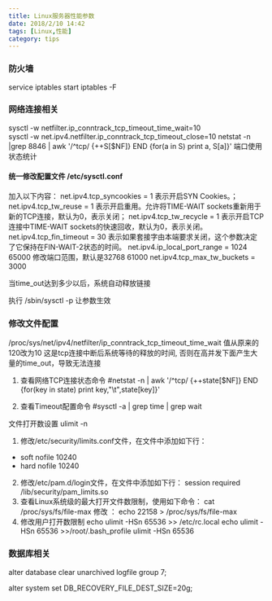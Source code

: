 ```yaml
---
title: Linux服务器性能参数
date: 2018/2/10 14:42
tags: [Linux,性能]
category: tips
---
```

### 防火墙
service iptables start
iptables -F

### 网络连接相关
sysctl -w netfilter.ip_conntrack_tcp_timeout_time_wait=10  
sysctl -w net.ipv4.netfilter.ip_conntrack_tcp_timeout_close=10
netstat -n |grep 8846 | awk '/^tcp/ {++S[$NF]} END {for(a in S) print a, S[a]}'  端口使用状态统计

  


#### 统一修改配置文件 /etc/sysctl.conf
 
加入以下内容：
net.ipv4.tcp_syncookies = 1
表示开启SYN Cookies。；
net.ipv4.tcp_tw_reuse = 1
表示开启重用。允许将TIME-WAIT sockets重新用于新的TCP连接，默认为0，表示关闭；
net.ipv4.tcp_tw_recycle = 1
表示开启TCP连接中TIME-WAIT sockets的快速回收，默认为0，表示关闭。
net.ipv4.tcp_fin_timeout = 30
表示如果套接字由本端要求关闭，这个参数决定了它保持在FIN-WAIT-2状态的时间。
net.ipv4.ip_local_port_range = 1024 65000
修改端口范围，默认是32768 61000
net.ipv4.tcp_max_tw_buckets = 3000

当time_out达到多少以后，系统自动释放链接


执行 /sbin/sysctl -p 让参数生效
 
### 修改文件配置
/proc/sys/net/ipv4/netfilter/ip_conntrack_tcp_timeout_time_wait  值从原来的120改为10
这是tcp连接中断后系统等待的释放的时间, 否则在高并发下面产生大量的time_out，导致无法连接
 
1. 查看网络TCP连接状态命令
#netstat -n | awk '/^tcp/ {++state[$NF]} END {for(key in state) print key,"\t",state[key]}'
 
2. 查看Timeout配置命令
#sysctl -a | grep time | grep wait

文件打开数设置
ulimit -n
1. 修改/etc/security/limits.conf文件，在文件中添加如下行：
* soft nofile 10240
* hard nofile 10240
2. 修改/etc/pam.d/login文件，在文件中添加如下行：
session required /lib/security/pam_limits.so
3. 查看Linux系统级的最大打开文件数限制，使用如下命令：
cat /proc/sys/fs/file-max
  修改  ： echo 22158 > /proc/sys/fs/file-max
4. 修改用户打开数限制
echo ulimit -HSn 65536 >> /etc/rc.local
echo ulimit -HSn 65536 >>/root/.bash_profile
ulimit -HSn 65536

### 数据库相关
alter database clear unarchived logfile group 7;

alter system set DB_RECOVERY_FILE_DEST_SIZE=20g;


